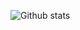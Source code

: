 ![Github stats](https://github-readme-stats.vercel.app/api?username=Gl00ria&theme=great-gatsby&show_icons=true&count_private=true&border_color=#be1825)
